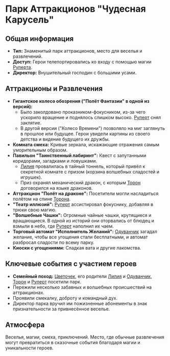# Парк Аттракционов "Чудесная Карусель"

## Общая информация

- **Тип:** Знаменитый парк аттракционов, место для веселья и развлечений.
- **Доступ:** Герои телепортировались ко входу с помощью магии [Руперта](../characters/main_heroes/rupert.md).
- **Директор:** Внушительный господин с большими усами.

## Аттракционы и Развлечения

- **Гигантское колесо обозрения ("Полёт Фантазии" в одной из версий):**
  - Было заколдовано проказником-фокусником, из-за чего ускорило вращение и поднялось слишком высоко. [Руперт](../characters/main_heroes/rupert.md) снял заклятие.
  - В другой версии ("Колесо Времени") позволяло на миг заглянуть в прошлое или будущее. Герои увидели картины из своего детства и видение будущего их дружбы.
- **Комната смеха:** Кривые зеркала, искажающие отражения самым уморительным образом.
- **Павильон "Таинственный лабиринт":** Квест с запутанными коридорами, загадками и ловушками.
  - [Лилия](../characters/relatives/liliya_i_oduvanchik.md) провалилась в тайный тоннель, который привёл к секретной комнате с призом (корзина волшебных сладостей и игрушек).
  - Приз охранял механический дракон, с которым [Торон](../characters/main_heroes/toron.md) договорился на языке драконов.
- **Аттракцион "Полёт на драконе":** Посетители могли насладиться полётом на спине [Торона](../characters/main_heroes/toron.md).
- **"Театр иллюзий":** [Руперт](../characters/main_heroes/rupert.md) ассистировал фокуснику, добавляя в трюки свою магию.
- **"Волшебные Чашки":** Огромные чайные чашки, крутящиеся и вращающиеся. В одной из историй они оторвались от блюдец и взмыли в небо, где [Руперт](../characters/main_heroes/rupert.md) наполнил их чаем.
- **Торговый автомат "Исполнитель Желаний":** [Одуванчик](../characters/relatives/liliya_i_oduvanchik.md) загадал желание, чтобы все угощения стали бесплатными, и автомат разбросал сладости по всему парку.
- **Киоски с угощениями:** Сладкая вата и другие лакомства.

## Ключевые события с участием героев

- **Семейный поход:** [Цветочек](../characters/main_heroes/cvetochek.md), его родители [Лилия](../characters/relatives/liliya_i_oduvanchik.md) и [Одуванчик](../characters/relatives/liliya_i_oduvanchik.md), [Торон](../characters/main_heroes/toron.md) и [Руперт](../characters/main_heroes/rupert.md) посетили парк.
- Пережили несколько забавных и волшебных происшествий на аттракционах.
- Проявили смекалку, доброту и командный дух.
- Директор парка вручил им пожизненные абонементы в знак признательности за привнесённое веселье.

## Атмосфера

Веселья, магии, смеха, приключений. Место, где обычные развлечения могут превратиться в сказочные события благодаря магии и уникальности героев.
